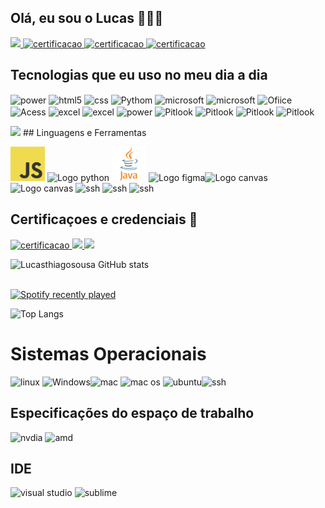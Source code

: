 
## Olá, eu sou o Lucas 🙋🏻‍♂️

<a href="https://www.instagram.com/lucas_thiaggoo/#" target="_blank">
  <img height="79" src="https://user-images.githubusercontent.com/74038190/235294013-a33e5c43-a01c-43f6-b44d-a406d8b4ab75.gif" style="max-width: 100%;">
</a>

<a href="https://www.linkedin.com/in/lucas-thiago-de-sousa-silveira-368628160" target="_blank">
  <img height="79" src="https://user-images.githubusercontent.com/74038190/235294012-0a55e343-37ad-4b0f-924f-c8431d9d2483.gif" alt="certificacao" style="max-width: 100%;">
</a>

<a href="https://github.com/lucasthiagosousa" target="_blank">
  <img height="79" src="https://user-images.githubusercontent.com/74038190/212257468-1e9a91f1-b626-4baa-b15d-5c385dfa7ed2.gif" alt="certificacao" style="max-width: 100%;">
</a>

<a href="https://discord.gg/y6D5gPep" target="_blank">
  <img height="79" src="https://user-images.githubusercontent.com/74038190/235294015-47144047-25ab-417c-af1b-6746820a20ff.gif" alt="certificacao" style="max-width: 100%;">
</a>



## Tecnologias que eu uso no meu dia a dia

<div style="display: inline_block">
<img align="center" alt="power" src=https://img.shields.io/badge/Microsoft_Word-2B579A?style=for-the-badge&logo=microsoft-word&logoColor=white/>
<img align="center" alt="html5" src="https://img.shields.io/badge/HTML5-E34F26?style=for-the-badge&logo=html5&logoColor=white"/>
<img align="center" alt="css" src="https://img.shields.io/badge/CSS-239120?&style=for-the-badge&logo=css3&logoColor=white"/>
<img align="center" alt="Pythom" src="https://img.shields.io/badge/Python-14354C?style=for-the-badge&logo=python&logoColor=white"/>
<img align="center" alt="microsoft" src="https://img.shields.io/badge/Microsoft-666666?style=for-the-badge&logo=microsoft&logoColor=white"/>
<img align="center" alt="microsoft" src=https://img.shields.io/badge/Microsoft_Azure-0089D6?style=for-the-badge&logo=microsoft-azure&logoColor=white/>
<img align="center" alt="Ofiice" src="https://img.shields.io/badge/Microsoft_Office-D83B01?style=for-the-badge&logo=microsoft-office&logoColor=white"/>
<img align="center" alt="Acess" src=https://img.shields.io/badge/Microsoft_Access-A4373A?style=for-the-badge&logo=microsoft-access&logoColor=white/>
<img align="center" alt="excel" src="https://img.shields.io/badge/Microsoft_Excel-217346?style=for-the-badge&logo=microsoft-excel&logoColor=white"/>
<img align="center" alt="excel" src=https://img.shields.io/badge/Canva-%2300C4CC.svg?&style=for-the-badge&logo=Canva&logoColor=white/>
<img align="center" alt="power" src="https://img.shields.io/badge/Microsoft_PowerPoint-B7472A?style=for-the-badge&logo=microsoft-powerpoint&logoColor=white"/>
<img align="center" alt="Pitlook" src="https://img.shields.io/badge/Microsoft_Outlook-0078D4?style=for-the-badge&logo=microsoft-outlook&logoColor=white"/>
<img align="center" alt="Pitlook" src=https://img.shields.io/badge/Editor%20Config-E0EFEF?style=for-the-badge&logo=editorconfig&logoColor=000/>
<img align="center" alt="Pitlook" src=https://img.shields.io/badge/Trello-0052CC?style=for-the-badge&logo=trello&logoColor=white/>
<img align="center" alt="Pitlook" src=https://img.shields.io/badge/Microsoft%20SQL%20Server-CC2927?style=for-the-badge&logo=microsoft%20sql%20server&logoColor=white)/>
</div>
<p></p>

<img src="https://user-images.githubusercontent.com/74038190/225813708-98b745f2-7d22-48cf-9150-083f1b00d6c9.gif" style="max-width: 100%; display: inline-block;" data-target="animated-image.originalImage">
## Linguagens e Ferramentas 

<img height="55" src="https://raw.githubusercontent.com/github/explore/80688e429a7d4ef2fca1e82350fe8e3517d3494d/topics/javascript/javascript.png" alt="Logo javascript" style="max-width: 100%;"> <img height="55" src="https://img.icons8.com/?size=100&id=13441&format=png&color=000000" alt="Logo python" style="max-width: 100%;"> <img height="55" src="https://raw.githubusercontent.com/github/explore/80688e429a7d4ef2fca1e82350fe8e3517d3494d/topics/java/java.png" alt="Logo java" style="max-width: 100%;">
<img height="55" src="https://img.icons8.com/?size=100&id=zfHRZ6i1Wg0U&format=png&color=000000" alt="Logo figma" style="max-width: 100%;"><img height="55" src="https://img.icons8.com/?size=100&id=lAWjO4LexGga&format=png&color=000000" alt="Logo canvas" style="max-width: 100%;">
<img height="55" src= "https://img.icons8.com/?size=100&id=38804&format=png&color=000000" alt="Logo canvas" style="max-width: 100%;"> <img height="55" src="https://img.icons8.com/?size=100&id=55139&format=png&color=000000" alt="ssh" style="max-width: 100%;">
<img height="55" src="https://img.icons8.com/?size=100&id=jXU99rRzXMCs&format=png&color=000000" alt="ssh" style="max-width: 100%;"> <img height="55" src="https://images.sftcdn.net/images/t_app-icon-m/p/87f45a9e-96d4-11e6-b8fa-00163ec9f5fa/1944140565/forticlient-icon.png" alt="ssh" style="max-width: 100%;">

## Certificaçoes e credenciais 🥇

<a href="https://www.credly.com/badges/cf67cea2-4f53-4b42-9fb6-a28b6bd70244" target="_blank">
  <img height="79" src="https://images.credly.com/size/340x340/images/52ea4613-6f77-4d62-8e19-5bb5c51722b8/blob" alt="certificacao" style="max-width: 100%;">
</a>
<a href="https://www.credly.com/badges/26a9f747-6af1-4cb8-82c0-f474b3227563" target="_blank">
    <img height="79" src="https://images.credly.com/size/110x110/images/712a773b-9acc-4bc8-90fa-6afdfc95da1e/image.png" style="max-width: 100%;">
</a>
<a href="https://www.credly.com/badges/312e9f6f-4eda-4af4-adc6-a7997914ff22/public_url" target="_blank">
    <img height="79" src="https://images.credly.com/size/340x340/images/25b13818-6498-47e7-a2b5-83852dacabf2/blob" style="max-width: 100%;">
</a>
<p></p>



![Lucasthiagosousa GitHub stats](https://github-readme-stats.vercel.app/api?username=lucasthiagosousa&show_icons=true&theme=radical)

<div align="left">
  <img src="https://spotify-recently-played-readme.vercel.app/api?count=5" alt=""/>
</div>
<div align="left">
  <a href="https://open.spotify.com/user/22kcc32dx3ilkbgaodeooqpbq">
    <img src="https://spotify-recently-played-readme.vercel.app/api?user=22kcc32dx3ilkbgaodeooqpbq&count=5" alt="Spotify recently played"/>
  </a>
</div>
<p></p>

![Top Langs](https://github-readme-stats.vercel.app/api/top-langs/?username=lucasthiagosousa&hide_progress=true)



# Sistemas Operacionais 
<img height="55" src="https://img.icons8.com/?size=100&id=fG5Tnj4ARIoI&format=png&color=000000" alt="linux" style="max-width: 100%;"> <img height="55" src="https://img.icons8.com/?size=100&id=M9BRw0RJZXKi&format=png&color=000000" alt="Windows" style="max-width: 100%;"><img height="55" src="https://img.icons8.com/?size=100&id=e9ne6HZHvrji&format=png&color=000000" alt="mac" style="max-width: 100%;"> <img height="55" src="https://img.icons8.com/?size=100&id=v99ZVcvSbRBp&format=png&color=000000" alt="mac os" style="max-width: 100%;"> <img height="55" src="https://img.icons8.com/?size=100&id=63208&format=png&color=000000" alt="ubuntu" style="max-width: 100%;"><img height="55" src="https://img.icons8.com/?size=100&id=pAidNmRVtY5a&format=png&color=000000" alt="ssh" style="max-width: 100%;">



## Especificações do espaço de trabalho
<img height="55" src="https://img.icons8.com/?size=100&id=yqf95864UzeQ&format=png&color=000000" alt="nvdia" style="max-width: 100%;"> <img height="55" src="https://img.icons8.com/?size=100&id=tu2Vq6i3mpRn&format=png&color=000000" alt="amd" style="max-width: 100%;">



## IDE
<img height="55" src="https://img.icons8.com/?size=100&id=ezj3zaVtImPg&format=png&color=000000" alt="visual studio" style="max-width: 100%;"> <img height="55" src="https://img.icons8.com/?size=100&id=0fCem8AbtIQR&format=png&color=000000" alt="sublime" style="max-width: 100%;">

